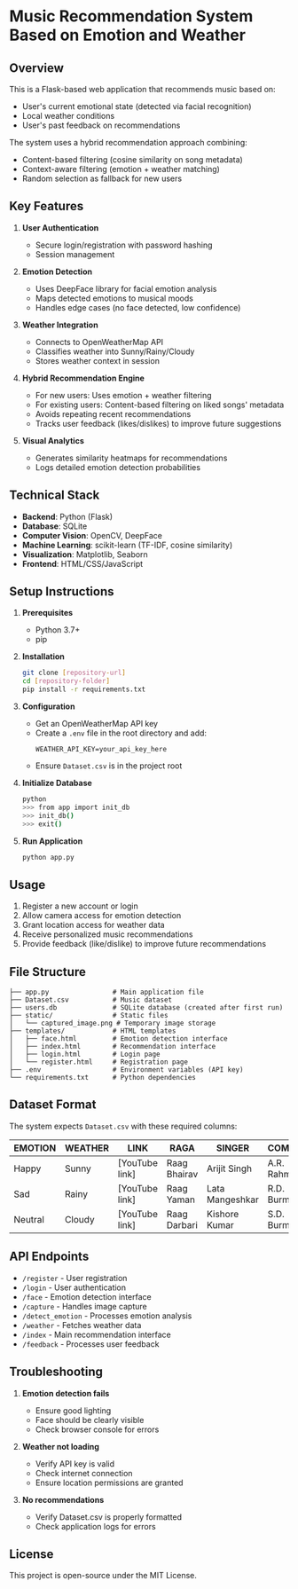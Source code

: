 # Music Recommendation System Based on Emotion and Weather

## Overview

This is a Flask-based web application that recommends music based on:
- User's current emotional state (detected via facial recognition)
- Local weather conditions
- User's past feedback on recommendations

The system uses a hybrid recommendation approach combining:
- Content-based filtering (cosine similarity on song metadata)
- Context-aware filtering (emotion + weather matching)
- Random selection as fallback for new users

## Key Features

1. **User Authentication**
   - Secure login/registration with password hashing
   - Session management

2. **Emotion Detection**
   - Uses DeepFace library for facial emotion analysis
   - Maps detected emotions to musical moods
   - Handles edge cases (no face detected, low confidence)

3. **Weather Integration**
   - Connects to OpenWeatherMap API
   - Classifies weather into Sunny/Rainy/Cloudy
   - Stores weather context in session

4. **Hybrid Recommendation Engine**
   - For new users: Uses emotion + weather filtering
   - For existing users: Content-based filtering on liked songs' metadata
   - Avoids repeating recent recommendations
   - Tracks user feedback (likes/dislikes) to improve future suggestions

5. **Visual Analytics**
   - Generates similarity heatmaps for recommendations
   - Logs detailed emotion detection probabilities

## Technical Stack

- **Backend**: Python (Flask)
- **Database**: SQLite
- **Computer Vision**: OpenCV, DeepFace
- **Machine Learning**: scikit-learn (TF-IDF, cosine similarity)
- **Visualization**: Matplotlib, Seaborn
- **Frontend**: HTML/CSS/JavaScript

## Setup Instructions

1. **Prerequisites**
   - Python 3.7+
   - pip

2. **Installation**
   ```bash
   git clone [repository-url]
   cd [repository-folder]
   pip install -r requirements.txt
   ```

3. **Configuration**
   - Get an OpenWeatherMap API key
   - Create a `.env` file in the root directory and add:
     ```env
     WEATHER_API_KEY=your_api_key_here
     ```
   - Ensure `Dataset.csv` is in the project root

4. **Initialize Database**
   ```bash
   python
   >>> from app import init_db
   >>> init_db()
   >>> exit()
   ```

5. **Run Application**
   ```bash
   python app.py
   ```

## Usage

1. Register a new account or login
2. Allow camera access for emotion detection
3. Grant location access for weather data
4. Receive personalized music recommendations
5. Provide feedback (like/dislike) to improve future recommendations

## File Structure

```
├── app.py                # Main application file
├── Dataset.csv           # Music dataset
├── users.db              # SQLite database (created after first run)
├── static/               # Static files
│   └── captured_image.png # Temporary image storage
├── templates/            # HTML templates
│   ├── face.html         # Emotion detection interface
│   ├── index.html        # Recommendation interface
│   ├── login.html        # Login page
│   └── register.html     # Registration page
├── .env                  # Environment variables (API key)
└── requirements.txt      # Python dependencies
```

## Dataset Format

The system expects `Dataset.csv` with these required columns:

| EMOTION  | WEATHER | LINK | RAGA | SINGER | COMPOSER |
|----------|--------|------|------|--------|----------|
| Happy    | Sunny  | [YouTube link] | Raag Bhairav | Arijit Singh | A.R. Rahman |
| Sad      | Rainy  | [YouTube link] | Raag Yaman | Lata Mangeshkar | R.D. Burman |
| Neutral  | Cloudy | [YouTube link] | Raag Darbari | Kishore Kumar | S.D. Burman |

## API Endpoints

- `/register` - User registration
- `/login` - User authentication
- `/face` - Emotion detection interface
- `/capture` - Handles image capture
- `/detect_emotion` - Processes emotion analysis
- `/weather` - Fetches weather data
- `/index` - Main recommendation interface
- `/feedback` - Processes user feedback

## Troubleshooting

1. **Emotion detection fails**
   - Ensure good lighting
   - Face should be clearly visible
   - Check browser console for errors

2. **Weather not loading**
   - Verify API key is valid
   - Check internet connection
   - Ensure location permissions are granted

3. **No recommendations**
   - Verify Dataset.csv is properly formatted
   - Check application logs for errors

## License

This project is open-source under the MIT License.

